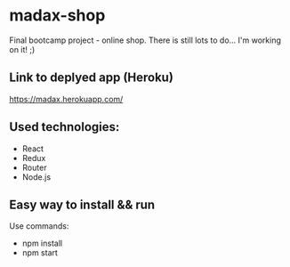 # madax-shop

Final bootcamp project - online shop. There is still lots to do... I'm working on it! ;)

## Link to deplyed app (Heroku)
https://madax.herokuapp.com/

## Used technologies:

 * React
 * Redux
 * Router
 * Node.js

 ## Easy way to install && run
 Use commands:
 * npm install
 * npm start